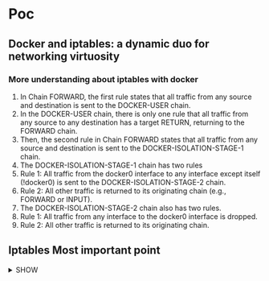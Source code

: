 # Poc 
## Docker and iptables: a dynamic duo for networking virtuosity

### More understanding about iptables with docker 



<ol>
    <li> In Chain FORWARD, the first rule states that all traffic from any source and destination is sent to the DOCKER-USER chain. </li>
    <li> In the DOCKER-USER chain, there is only one rule that all traffic from any source to any destination has a target RETURN, returning to the FORWARD chain.</li>
    <li> Then, the second rule in Chain FORWARD states that all traffic from any source and destination is sent to the DOCKER-ISOLATION-STAGE-1 chain. </li>
    <li> The DOCKER-ISOLATION-STAGE-1 chain has two rules </li>
    <li> Rule 1: All traffic from the docker0 interface to any interface except itself (!docker0) is sent to the DOCKER-ISOLATION-STAGE-2 chain.</li>
    <li> Rule 2: All other traffic is returned to its originating chain (e.g., FORWARD or INPUT). </li>
    <li> The DOCKER-ISOLATION-STAGE-2 chain also has two rules. </li>
    <li> Rule 1: All traffic from any interface to the docker0 interface is dropped. </li>
    <li> Rule 2: All other traffic is returned to its originating chain. </li>
</ol>

## Iptables Most important point 

<details><summary> SHOW </summary> 
<ol>
    <li> hello </li>
</ol>
</details>
